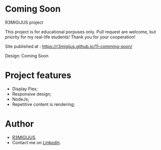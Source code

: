 # Coming Soon 

R3MIGIJUS project

This project is for educational porpuses only. Pull request are welcome, but priority for my real-life students! Thank you for your cooperation!

Site published at : https://r3migijus.github.io/11-comming-soon/

Design: Coming Soon

# Project features

- Display Flex;
- Responsive design;
- NodeJs;
- Repetitive content is rendering;



# Author

* [R3MIGIJUS](https://github.com/R3MIGIJUS).
* Contact me on *[Linkedin](https://www.linkedin.com/in/remigijus-builys-177b16225/)*.
